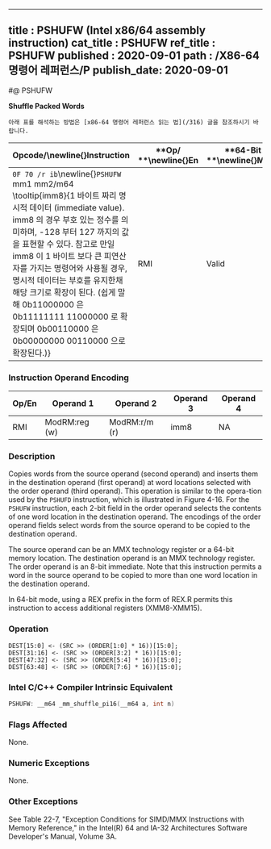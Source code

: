 ----------------------------
title : PSHUFW (Intel x86/64 assembly instruction)
cat_title : PSHUFW
ref_title : PSHUFW
published : 2020-09-01
path : /X86-64 명령어 레퍼런스/P
publish_date: 2020-09-01
----------------------------


#@ PSHUFW

**Shuffle Packed Words**

```lec-info
아래 표를 해석하는 방법은 [x86-64 명령어 레퍼런스 읽는 법](/316) 글을 참조하시기 바랍니다.
```

|**Opcode/**\newline{}**Instruction**|**Op/ **\newline{}**En**|**64-Bit **\newline{}**Mode**|**Compat/**\newline{}**Leg Mode**|**Description**|
|------------------------------------|------------------------|-----------------------------|---------------------------------|---------------|
|`0F 70 /r ib`\newline{}`PSHUFW` mm1 mm2/m64 \tooltip{imm8}{1 바이트 짜리 명시적 데이터 (immediate value). imm8 의 경우 부호 있는 정수를 의미하며, -128 부터 127 까지의 값을 표현할 수 있다. 참고로 만일 imm8 이 1 바이트 보다 큰 피연산자를 가지는 명령어와 사용될 경우, 명시적 데이터는 부호를 유지한채 해당 크기로 확장이 된다. (쉽게 말해 0b11000000 은 0b11111111 11000000 로 확장되며 0b00110000 은 0b00000000 00110000 으로 확장된다.)} |RMI|Valid |Valid|Shuffle the words in mm2/m64 based on the encoding in imm8 and store the result in mm1.|
### Instruction Operand Encoding


|Op/En|Operand 1|Operand 2|Operand 3|Operand 4|
|-----|---------|---------|---------|---------|
|RMI|ModRM:reg (w)|ModRM:r/m (r)|imm8|NA|
### Description


Copies words from the source operand (second operand) and inserts them in the destination operand (first operand) at word locations selected with the order operand (third operand). This operation is similar to the opera-tion used by the `PSHUFD` instruction, which is illustrated in Figure 4-16. For the `PSHUFW` instruction, each 2-bit field in the order operand selects the contents of one word location in the destination operand. The encodings of the order operand fields select words from the source operand to be copied to the destination operand.

The source operand can be an MMX technology register or a 64-bit memory location. The destination operand is an MMX technology register. The order operand is an 8-bit immediate. Note that this instruction permits a word in the source operand to be copied to more than one word location in the destination operand.

In 64-bit mode, using a REX prefix in the form of REX.R permits this instruction to access additional registers (XMM8-XMM15).


### Operation

```info-verb
DEST[15:0] <- (SRC >> (ORDER[1:0] * 16))[15:0];
DEST[31:16] <- (SRC >> (ORDER[3:2] * 16))[15:0];
DEST[47:32] <- (SRC >> (ORDER[5:4] * 16))[15:0];
DEST[63:48] <- (SRC >> (ORDER[7:6] * 16))[15:0];
```

### Intel C/C++ Compiler Intrinsic Equivalent

```cpp
PSHUFW: __m64 _mm_shuffle_pi16(__m64 a, int n)
```
### Flags Affected


None.

### Numeric Exceptions


None.

### Other Exceptions


See Table 22-7, "Exception Conditions for SIMD/MMX Instructions with Memory Reference," in the Intel(R) 64 and IA-32 Architectures Software Developer's Manual, Volume 3A.

